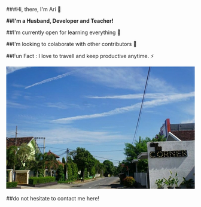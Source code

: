 ###Hi, there, I'm Ari 👋

<b>##I'm a Husband, Developer and Teacher!</b>

##I'm currently open for learning everything 🌱

##I'm looking to colaborate with other contributors 🥅

##Fun Fact : I love to travell and keep productive anytime. ⚡

![GitHub Logo](/images/sky.jpg)

##do not hesitate to contact me here!

